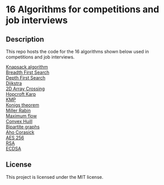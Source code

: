 # 16 Algorithms for competitions and job interviews

## Description

This repo hosts the code for the 16 algorithms shown below used in competitions and job interviews.

[Knapsack algorithm](/knapsack/README.md)<br>
[Breadth First Search](/bfs/README.md)<br>
[Depth First Search](/dfs/README.md)<br>
[Dijkstra](/dijkstra/README.md)<br>
[2D Array Crossing](/2D_array_crossing/README.md)<br>
[Hopcroft Karp](/hopcroft_karp/README.md)<br>
[KMP](/kmp/README.md)<br>
[Konigs theorem](/konigs_theorem/README.md)<br>
[Miller Rabin](/miller_rabin/README.md)<br>
[Maximum flow](/maximum_flow/README.md)<br>
[Convex Huill](/convex_hull/README.md)<br>
[Bipartite graphs](/bipartite_graphs/README.md)<br>
[Aho Corasick](/aho_corasick/README.md)<br>
[AES 256](/aes_256/README.md)<br>
[RSA](/rsa/README.md)<br>
[ECDSA](/elliptic_curve_digital_signature/README.md)<br>

## License

This project is licensed under the MIT license.

